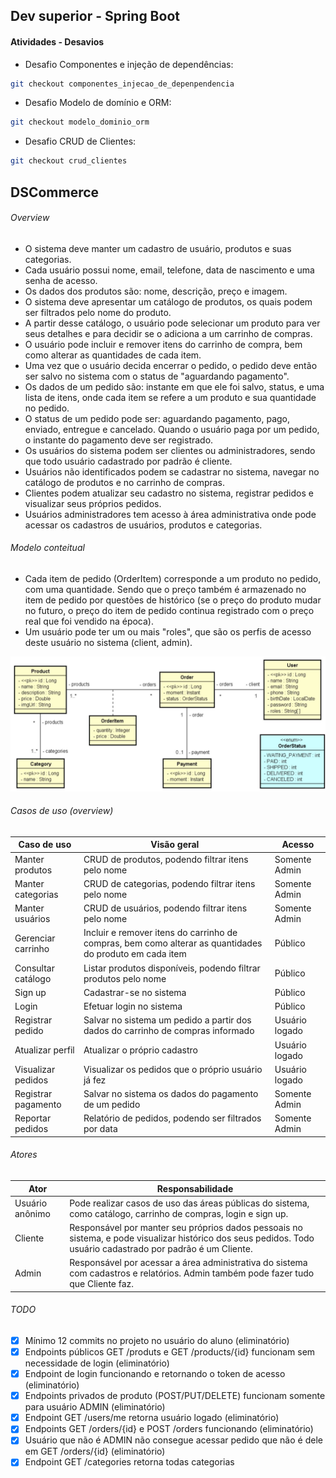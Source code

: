 ## Dev superior - Spring Boot

#### Atividades - Desavios
 - Desafio Componentes e injeção de dependências: 
```bash 
git checkout componentes_injecao_de_depenpendencia
```  
 - Desafio Modelo de domínio e ORM: 
```bash
git checkout modelo_dominio_orm
```
- Desafio CRUD de Clientes:
```bash
git checkout crud_clientes
```

## DSCommerce

###### Overview
 - O sistema deve manter um cadastro de usuário, produtos e suas categorias. 
 - Cada usuário possui nome, email, telefone, data de nascimento e uma senha de acesso. 
 - Os dados dos produtos são: nome, descrição, preço e imagem. 
 - O sistema deve apresentar um catálogo de produtos, os quais podem ser filtrados pelo nome do produto. 
 - A partir desse catálogo, o usuário pode selecionar um produto para ver seus detalhes e para decidir se o adiciona a um carrinho de compras. 
 - O usuário pode incluir e remover itens do carrinho de compra, bem como alterar as quantidades de cada item. 
 - Uma vez que o usuário decida encerrar o pedido, o pedido deve então ser salvo no sistema com o status de "aguardando pagamento". 
 - Os dados de um pedido são: instante em que ele foi salvo, status, e uma lista de itens, onde cada item se refere a um produto e sua quantidade no pedido. 
 - O status de um pedido pode ser: aguardando pagamento, pago, enviado, entregue e cancelado. Quando o usuário paga por um pedido, o instante do pagamento deve ser registrado. 
 - Os usuários do sistema podem ser clientes ou administradores, sendo que todo usuário cadastrado por padrão é cliente. 
 - Usuários não identificados podem se cadastrar no sistema, navegar no catálogo de produtos e no carrinho de compras. 
 - Clientes podem atualizar seu cadastro no sistema, registrar pedidos e visualizar seus próprios pedidos. 
 - Usuários administradores tem acesso à área administrativa onde pode acessar os cadastros de usuários, produtos e categorias.

###### Modelo conteitual
 - Cada item de pedido (OrderItem) corresponde a um produto no pedido, com uma 
   quantidade. Sendo que o preço também é armazenado no item de pedido por
   questões de histórico (se o preço do produto mudar no futuro, o preço do item de
   pedido continua registrado com o preço real que foi vendido na época).
 - Um usuário pode ter um ou mais "roles", que são os perfis de acesso deste usuário
   no sistema (client, admin).

![img.png](img/img.png)

###### Casos de uso (overview)
| **Caso de uso**     | **Visão geral**                                                                                         | **Acesso**     |
|---------------------|---------------------------------------------------------------------------------------------------------|----------------|
| Manter produtos     | CRUD de produtos, podendo filtrar itens pelo nome                                                       | Somente Admin  |
| Manter categorias   | CRUD de categorias, podendo filtrar itens pelo nome                                                     | Somente Admin  |
| Manter usuários     | CRUD de usuários, podendo filtrar itens pelo nome                                                       | Somente Admin  |
| Gerenciar carrinho  | Incluir e remover itens do carrinho de compras, bem como alterar as quantidades do produto em cada item | Público        |
| Consultar catálogo  | Listar produtos disponíveis, podendo filtrar produtos  pelo nome                                        | Público        |
| Sign up             | Cadastrar-se no sistema                                                                                 | Público        |
| Login               | Efetuar login no sistema                                                                                | Público        |
| Registrar pedido    | Salvar no sistema um pedido a partir dos dados do  carrinho de compras informado                        | Usuário logado |
| Atualizar perfil    | Atualizar o próprio cadastro                                                                            | Usuário logado |
| Visualizar pedidos  | Visualizar os pedidos que o próprio usuário já fez                                                      | Usuário logado |
| Registrar pagamento | Salvar no sistema os dados do pagamento de um  pedido                                                   | Somente Admin  |
| Reportar pedidos    | Relatório de pedidos, podendo ser filtrados por data                                                    | Somente Admin  |

###### Atores
| **Ator**        | **Responsabilidade**                                                                                                                                          |
|-----------------|---------------------------------------------------------------------------------------------------------------------------------------------------------------|
| Usuário anônimo | Pode realizar casos de uso das áreas públicas do sistema, como  catálogo, carrinho de compras, login e sign up.                                               |
| Cliente         | Responsável por manter seu próprios dados pessoais no sistema, e pode visualizar histórico dos seus pedidos. Todo usuário cadastrado por padrão é um Cliente. |
| Admin           | Responsável por acessar a área administrativa do sistema com cadastros e relatórios. Admin também pode fazer tudo que Cliente faz.                            |


###### TODO

- [x] Mínimo 12 commits no projeto no usuário do aluno (eliminatório)
- [x] Endpoints públicos GET /produts e GET /products/{id} funcionam sem necessidade de login (eliminatório)
- [x] Endpoint de login funcionando e retornando o token de acesso (eliminatório)
- [x] Endpoints privados de produto (POST/PUT/DELETE) funcionam somente para usuário ADMIN (eliminatório)
- [x] Endpoint GET /users/me retorna usuário logado (eliminatório)
- [x] Endpoints GET /orders/{id} e POST /orders funcionando (eliminatório)
- [x] Usuário que não é ADMIN não consegue acessar pedido que não é dele em GET /orders/{id} (eliminatório)
- [x] Endpoint GET /categories retorna todas categorias